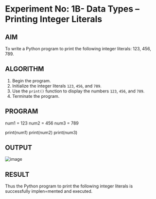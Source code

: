 # Experiment No: 1B- Data Types – Printing Integer Literals

## AIM  
To write a Python program to print the following integer literals: 123, 456, 789.

## ALGORITHM  
1. Begin the program.  
2. Initialize the integer literals `123`, `456`, and `789`.  
3. Use the `print()` function to display the numbers `123`, `456`, and `789`.  
4. Terminate the program.

## PROGRAM

num1 = 123
num2 = 456
num3 = 789

print(num1)
print(num2)
print(num3)


## OUTPUT
![image](https://github.com/user-attachments/assets/87232ca2-bf11-4dbe-b913-05a61401cad5)


## RESULT
Thus the Python program to print the following integer literals is successfully implen=mented and executed.
